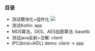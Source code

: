 ### 目录
- 测试模块化+组件化
[![](https://jitpack.io/v/shixin58/KillBill.svg)](https://jitpack.io/#shixin58/KillBill)
- 测试Kotlin: app
- MD5算法，DES、AES加密算法: baselib
- 测试java反射+注解: client
- IPC(bind+AIDL) demo: client -> app
